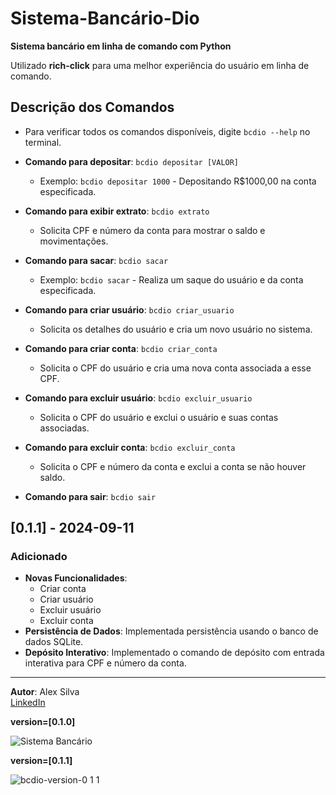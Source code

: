 # Sistema-Bancário-Dio

**Sistema bancário em linha de comando com Python**

Utilizado **rich-click** para uma melhor experiência do usuário em linha de comando.

## Descrição dos Comandos

- Para verificar todos os comandos disponíveis, digite `bcdio --help` no terminal.

- **Comando para depositar**: `bcdio depositar [VALOR]`
  - Exemplo: `bcdio depositar 1000` - Depositando R$1000,00 na conta especificada.

- **Comando para exibir extrato**: `bcdio extrato`
  - Solicita CPF e número da conta para mostrar o saldo e movimentações.

- **Comando para sacar**: `bcdio sacar`
  - Exemplo: `bcdio sacar` - Realiza um saque do usuário e da conta especificada.

- **Comando para criar usuário**: `bcdio criar_usuario`
  - Solicita os detalhes do usuário e cria um novo usuário no sistema.

- **Comando para criar conta**: `bcdio criar_conta`
  - Solicita o CPF do usuário e cria uma nova conta associada a esse CPF.

- **Comando para excluir usuário**: `bcdio excluir_usuario`
  - Solicita o CPF do usuário e exclui o usuário e suas contas associadas.

- **Comando para excluir conta**: `bcdio excluir_conta`
  - Solicita o CPF e número da conta e exclui a conta se não houver saldo.

- **Comando para sair**: `bcdio sair`

## [0.1.1] - 2024-09-11

### Adicionado
- **Novas Funcionalidades**:
  - Criar conta
  - Criar usuário
  - Excluir usuário
  - Excluir conta
- **Persistência de Dados**: Implementada persistência usando o banco de dados SQLite.
- **Depósito Interativo**: Implementado o comando de depósito com entrada interativa para CPF e número da conta.
  

---

**Autor**: Alex Silva  
[LinkedIn](https://www.linkedin.com/in/alexpaulo100/)

**version=[0.1.0]**

![Sistema Bancário](https://github.com/user-attachments/assets/ebd0a1b6-ad6a-453d-91fa-b8ef12dabe56)

**version=[0.1.1]**

![bcdio-version-0 1 1](https://github.com/user-attachments/assets/264e4c4f-0501-43be-94b1-c807b3b3b961)
